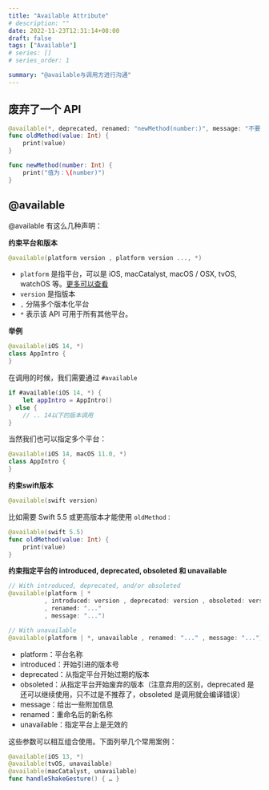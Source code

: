 ```yaml
---
title: "Available Attribute"
# description: ""
date: 2022-11-23T12:31:14+08:00
draft: false
tags: ["Available"]
# series: []
# series_order: 1

summary: "@available与调用方进行沟通"
---
```




## 废弃了一个 API

```swift
@available(*, deprecated, renamed: "newMethod(number:)", message: "不要再使用该方法了")
func oldMethod(value: Int) {
    print(value)
}

func newMethod(number: Int) {
    print("值为：\(number)")
}
```

## @available

@available 有这么几种声明：

**约束平台和版本**
```swift
@available(platform version , platform version ..., *)
```
- `platform` 是指平台，可以是 iOS, macCatalyst, macOS / OSX, tvOS, watchOS 等。[更多可以查看](https://github.com/llvm-mirror/clang/blob/master/include/clang/Basic/Attr.td#L782-L789)
- `version` 是指版本
- `,` 分隔多个版本化平台
- `*` 表示该 API 可用于所有其他平台。

**举例**

```swift
@available(iOS 14, *)
class AppIntro {
}
```

在调用的时候，我们需要通过 `#available`
```swift
if #available(iOS 14, *) {
    let appIntro = AppIntro()
} else {
    // .. 14以下的版本调用
}
```
当然我们也可以指定多个平台：
```swift
@available(iOS 14, macOS 11.0, *)
class AppIntro {
}
```

**约束swift版本**
```swift
@available(swift version)
```

比如需要 Swift 5.5 或更高版本才能使用 `oldMethod：`

```swift
@available(swift 5.5)
func oldMethod(value: Int) {
    print(value)
}
```

**约束指定平台的 introduced, deprecated, obsoleted 和 unavailable**

```swift
// With introduced, deprecated, and/or obsoleted
@available(platform | *
          , introduced: version , deprecated: version , obsoleted: version
          , renamed: "..."
          , message: "...")

// With unavailable
@available(platform | *, unavailable , renamed: "..." , message: "...")
```

- platform：平台名称
- introduced：开始引进的版本号
- deprecated：从指定平台开始过期的版本
- obsoleted：从指定平台开始废弃的版本（注意弃用的区别，deprecated 是还可以继续使用，只不过是不推荐了，obsoleted 是调用就会编译错误）
- message：给出一些附加信息
- renamed：重命名后的新名称
- unavailable：指定平台上是无效的

这些参数可以相互组合使用。下面列举几个常用案例：

```swift
@available(iOS 13, *)
@available(tvOS, unavailable)
@available(macCatalyst, unavailable)
func handleShakeGesture() { … }
```